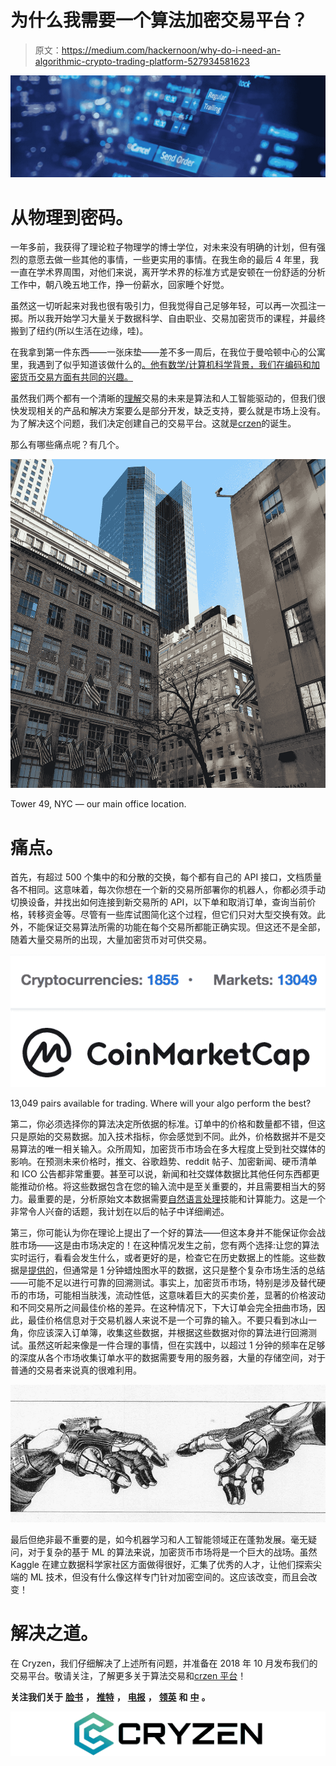 # 为什么我需要一个算法加密交易平台？

> 原文：<https://medium.com/hackernoon/why-do-i-need-an-algorithmic-crypto-trading-platform-527934581623>

![](img/b83ce6d7f6d9e6fda1f105afc0f851b2.png)

# 从物理到密码。

一年多前，我获得了理论粒子物理学的博士学位，对未来没有明确的计划，但有强烈的意愿去做一些其他的事情，一些更实用的事情。在我生命的最后 4 年里，我一直在学术界周围，对他们来说，离开学术界的标准方式是安顿在一份舒适的分析工作中，朝八晚五地工作，挣一份薪水，回家睡个好觉。

虽然这一切听起来对我也很有吸引力，但我觉得自己足够年轻，可以再一次孤注一掷。所以我开始学习大量关于数据科学、自由职业、交易加密货币的课程，并最终搬到了纽约(所以生活在边缘，哇)。

在我拿到第一件东西——一张床垫——差不多一周后，在我位于曼哈顿中心的公寓里，我遇到了似乎知道该做什么的[。他有数学/计算机科学背景，我们在编码和加密货币交易方面有共同的兴趣。](/@shuvrobiswas)

虽然我们两个都有一个清晰的[理解](/@cryzen/algorithmic-trading-to-hit-cryptocurrencies-by-end-of-year-387fd4486b4e)交易的未来是算法和人工智能驱动的，但我们很快发现相关的产品和解决方案要么是部分开发，缺乏支持，要么就是市场上没有。为了解决这个问题，我们决定创建自己的交易平台。这就是[crzen](http://cryzen.com)的诞生。

那么有哪些痛点呢？有几个。

![](img/d95114861c5bc9265339f3fe66f720f5.png)

Tower 49, NYC — our main office location.

# **痛点。**

首先，有超过 500 个集中的和分散的交换，每个都有自己的 API 接口，文档质量各不相同。这意味着，每次你想在一个新的交易所部署你的机器人，你都必须手动切换设备，并找出如何连接到新交易所的 API，以下单和取消订单，查询当前价格，转移资金等。尽管有一些库试图简化这个过程，但它们只对大型交换有效。此外，不能保证交易算法所需的功能在每个交易所都能正确实现。但这还不是全部，随着大量交易所的出现，大量加密货币对可供交易。

![](img/3974cd9d6192afc05f01eb0e151c17c1.png)

13,049 pairs available for trading. Where will your algo perform the best?

第二，你必须选择你的算法决定所依据的标准。订单中的价格和数量都不错，但这只是原始的交易数据。加入技术指标，你会感觉到不同。此外，价格数据并不是交易算法的唯一相关输入。众所周知，加密货币市场会在多大程度上受到社交媒体的影响。在预测未来价格时，推文、谷歌趋势、reddit 帖子、加密新闻、硬币清单和 ICO 公告都非常重要。甚至可以说，新闻和社交媒体数据比其他任何东西都更能推动价格。将这些数据包含在您的输入流中是至关重要的，并且需要相当大的努力。最重要的是，分析原始文本数据需要[自然语言处理](https://hackernoon.com/sentiment-analysis-in-cryptocurrency-9abb40005d15)技能和计算能力。这是一个非常令人兴奋的话题，我计划在以后的帖子中详细阐述。

第三，你可能认为你在理论上提出了一个好的算法——但这本身并不能保证你会战胜市场——这是由市场决定的！在这种情况发生之前，您有两个选择:让您的算法实时运行，看看会发生什么，或者更好的是，检查它在历史数据上的性能。这些数据是[提供的](https://www.kaggle.com/mczielinski/bitcoin-historical-data)，但通常是 1 分钟蜡烛图水平的数据，这只是整个复杂市场生活的总结——可能不足以进行可靠的回溯测试。事实上，加密货币市场，特别是涉及替代硬币的市场，可能相当肤浅，流动性低，这意味着巨大的买卖价差，显著的价格波动和不同交易所之间最佳价格的差异。在这种情况下，下大订单会完全扭曲市场，因此，最佳价格信息对于交易机器人来说不是一个可靠的输入。不要只看到冰山一角，你应该深入订单簿，收集这些数据，并根据这些数据对你的算法进行回溯测试。虽然这听起来像是一件合理的事情，但在实践中，以超过 1 分钟的频率在足够的深度从各个市场收集订单水平的数据需要专用的服务器，大量的存储空间，对于普通的交易者来说真的很难利用。

![](img/654794369f247d497a2ce7967c2c9d7b.png)

最后但绝非最不重要的是，如今机器学习和人工智能领域正在蓬勃发展。毫无疑问，对于复杂的基于 ML 的算法来说，加密货币市场将是一个巨大的战场。虽然 Kaggle 在建立数据科学家社区方面做得很好，汇集了优秀的人才，让他们探索尖端的 ML 技术，但没有什么像这样专门针对加密空间的。这应该改变，而且会改变！

# **解决之道。**

在 Cryzen，我们仔细解决了上述所有问题，并准备在 2018 年 10 月发布我们的交易平台。敬请关注，了解更多关于算法交易和[crzen 平台](http://cryzen.com)！

**关注我们关于** [**脸书**](https://www.facebook.com/Cryzen-476609239461606/) **，** [**推特**](https://twitter.com/cryzenllc) **，** [**电报**](http://t.me/cryzen) **，** [**领英**](https://www.linkedin.com/company/cryzen/) **和** [**中**](/@cryzen) **。**

![](img/66e3cbc7038197d71d952b2915ba244e.png)